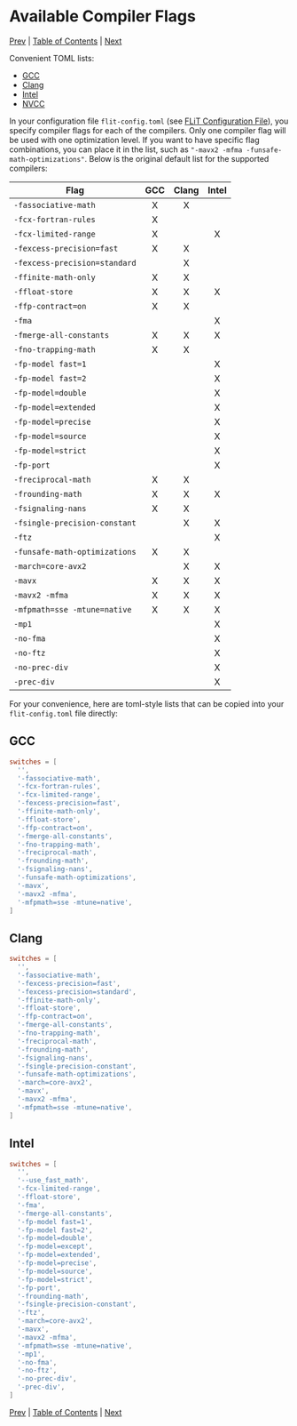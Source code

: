 # Available Compiler Flags

[Prev](flit-configuration-file.md)
|
[Table of Contents](README.md)
|
[Next](writing-test-cases.md)

Convenient TOML lists:

* [GCC](#gcc)
* [Clang](#clang)
* [Intel](#intel)
* [NVCC](#nvcc)

In your configuration file `flit-config.toml` (see [FLiT Configuration
File](flit-configuration-file.md)), you specify compiler flags for each of the
compilers.  Only one compiler flag will be used with one optimization level.
If you want to have specific flag combinations, you can place it in the list,
such as `"-mavx2 -mfma -funsafe-math-optimizations"`.  Below is the original
default list for the supported compilers:

| Flag                          |  GCC  | Clang | Intel |
| ----------------------------- |:-----:|:-----:|:-----:|
| `-fassociative-math`          |   X   |   X   |       |
| `-fcx-fortran-rules`          |   X   |       |       |
| `-fcx-limited-range`          |   X   |       |   X   |
| `-fexcess-precision=fast`     |   X   |   X   |       |
| `-fexcess-precision=standard` |       |   X   |       |
| `-ffinite-math-only`          |   X   |   X   |       |
| `-ffloat-store`               |   X   |   X   |   X   |
| `-ffp-contract=on`            |   X   |   X   |       |
| `-fma`                        |       |       |   X   |
| `-fmerge-all-constants`       |   X   |   X   |   X   |
| `-fno-trapping-math`          |   X   |   X   |       |
| `-fp-model fast=1`            |       |       |   X   |
| `-fp-model fast=2`            |       |       |   X   |
| `-fp-model=double`            |       |       |   X   |
| `-fp-model=extended`          |       |       |   X   |
| `-fp-model=precise`           |       |       |   X   |
| `-fp-model=source`            |       |       |   X   |
| `-fp-model=strict`            |       |       |   X   |
| `-fp-port`                    |       |       |   X   |
| `-freciprocal-math`           |   X   |   X   |       |
| `-frounding-math`             |   X   |   X   |   X   |
| `-fsignaling-nans`            |   X   |   X   |       |
| `-fsingle-precision-constant` |       |   X   |   X   |
| `-ftz`                        |       |       |   X   |
| `-funsafe-math-optimizations` |   X   |   X   |       |
| `-march=core-avx2`            |       |   X   |   X   |
| `-mavx`                       |   X   |   X   |   X   |
| `-mavx2 -mfma`                |   X   |   X   |   X   |
| `-mfpmath=sse -mtune=native`  |   X   |   X   |   X   |
| `-mp1`                        |       |       |   X   |
| `-no-fma`                     |       |       |   X   |
| `-no-ftz`                     |       |       |   X   |
| `-no-prec-div`                |       |       |   X   |
| `-prec-div`                   |       |       |   X   |

For your convenience, here are toml-style lists that can be copied into your
`flit-config.toml` file directly:

## GCC

```toml
switches = [
  '',
  '-fassociative-math',
  '-fcx-fortran-rules',
  '-fcx-limited-range',
  '-fexcess-precision=fast',
  '-ffinite-math-only',
  '-ffloat-store',
  '-ffp-contract=on',
  '-fmerge-all-constants',
  '-fno-trapping-math',
  '-freciprocal-math',
  '-frounding-math',
  '-fsignaling-nans',
  '-funsafe-math-optimizations',
  '-mavx',
  '-mavx2 -mfma',
  '-mfpmath=sse -mtune=native',
]
```

## Clang

```toml
switches = [
  '',
  '-fassociative-math',
  '-fexcess-precision=fast',
  '-fexcess-precision=standard',
  '-ffinite-math-only',
  '-ffloat-store',
  '-ffp-contract=on',
  '-fmerge-all-constants',
  '-fno-trapping-math',
  '-freciprocal-math',
  '-frounding-math',
  '-fsignaling-nans',
  '-fsingle-precision-constant',
  '-funsafe-math-optimizations',
  '-march=core-avx2',
  '-mavx',
  '-mavx2 -mfma',
  '-mfpmath=sse -mtune=native',
]
```

## Intel

```toml
switches = [
  '',
  '--use_fast_math',
  '-fcx-limited-range',
  '-ffloat-store',
  '-fma',
  '-fmerge-all-constants',
  '-fp-model fast=1',
  '-fp-model fast=2',
  '-fp-model=double',
  '-fp-model=except',
  '-fp-model=extended',
  '-fp-model=precise',
  '-fp-model=source',
  '-fp-model=strict',
  '-fp-port',
  '-frounding-math',
  '-fsingle-precision-constant',
  '-ftz',
  '-march=core-avx2',
  '-mavx',
  '-mavx2 -mfma',
  '-mfpmath=sse -mtune=native',
  '-mp1',
  '-no-fma',
  '-no-ftz',
  '-no-prec-div',
  '-prec-div',
]
```

[Prev](flit-configuration-file.md)
|
[Table of Contents](README.md)
|
[Next](writing-test-cases.md)
